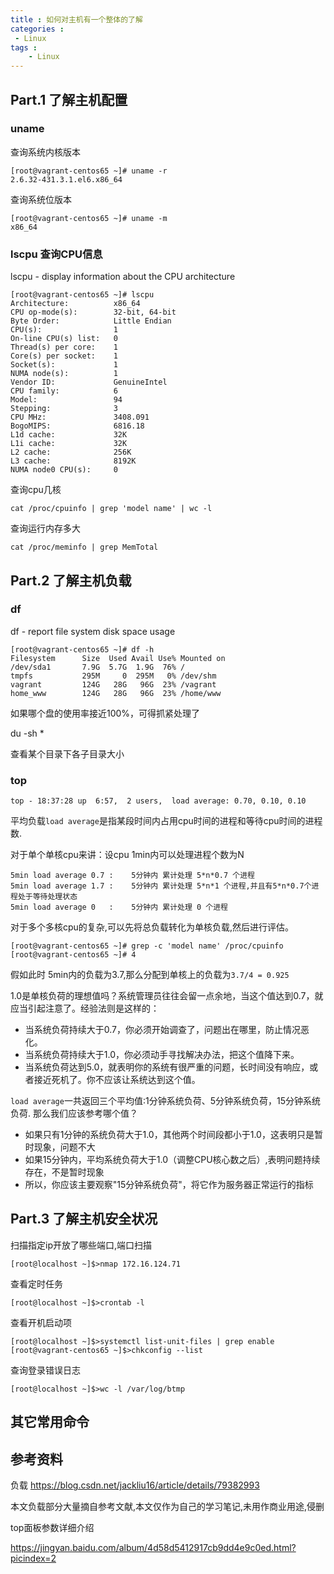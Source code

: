 ```yaml
---
title : 如何对主机有一个整体的了解
categories : 
 - Linux 
tags :
	- Linux
---
```


## Part.1 了解主机配置

### uname

查询系统内核版本

	[root@vagrant-centos65 ~]# uname -r
	2.6.32-431.3.1.el6.x86_64

查询系统位版本

	[root@vagrant-centos65 ~]# uname -m
	x86_64

### lscpu 查询CPU信息

lscpu - display information about the CPU architecture

	[root@vagrant-centos65 ~]# lscpu
	Architecture:          x86_64
	CPU op-mode(s):        32-bit, 64-bit
	Byte Order:            Little Endian
	CPU(s):                1
	On-line CPU(s) list:   0
	Thread(s) per core:    1
	Core(s) per socket:    1
	Socket(s):             1
	NUMA node(s):          1
	Vendor ID:             GenuineIntel
	CPU family:            6
	Model:                 94
	Stepping:              3
	CPU MHz:               3408.091
	BogoMIPS:              6816.18
	L1d cache:             32K
	L1i cache:             32K
	L2 cache:              256K
	L3 cache:              8192K
	NUMA node0 CPU(s):     0
	
查询cpu几核

	cat /proc/cpuinfo | grep 'model name' | wc -l
	
查询运行内存多大
	
	cat /proc/meminfo | grep MemTotal

## Part.2 了解主机负载

### df

df - report file system disk space usage

	[root@vagrant-centos65 ~]# df -h
	Filesystem      Size  Used Avail Use% Mounted on
	/dev/sda1       7.9G  5.7G  1.9G  76% /
	tmpfs           295M     0  295M   0% /dev/shm
	vagrant         124G   28G   96G  23% /vagrant
	home_www        124G   28G   96G  23% /home/www

如果哪个盘的使用率接近100%，可得抓紧处理了

du -sh *

查看某个目录下各子目录大小

### top

	top - 18:37:28 up  6:57,  2 users,  load average: 0.70, 0.10, 0.10


平均负载`load average`是指某段时间内占用cpu时间的进程和等待cpu时间的进程数.

对于单个单核cpu来讲：设cpu 1min内可以处理进程个数为N

    5min load average 0.7 :    5分钟内 累计处理 5*n*0.7 个进程
    5min load average 1.7 :    5分钟内 累计处理 5*n*1 个进程,并且有5*n*0.7个进程处于等待处理状态
    5min load average 0   :    5分钟内 累计处理 0 个进程

对于多个多核cpu的复杂,可以先将总负载转化为单核负载,然后进行评估。

    [root@vagrant-centos65 ~]# grep -c 'model name' /proc/cpuinfo
    [root@vagrant-centos65 ~]# 4

假如此时 5min内的负载为3.7,那么分配到单核上的负载为`3.7/4 = 0.925`

1.0是单核负荷的理想值吗？系统管理员往往会留一点余地，当这个值达到0.7，就应当引起注意了。经验法则是这样的：

- 当系统负荷持续大于0.7，你必须开始调查了，问题出在哪里，防止情况恶化。
- 当系统负荷持续大于1.0，你必须动手寻找解决办法，把这个值降下来。
- 当系统负荷达到5.0，就表明你的系统有很严重的问题，长时间没有响应，或者接近死机了。你不应该让系统达到这个值。

`load average`一共返回三个平均值:1分钟系统负荷、5分钟系统负荷，15分钟系统负荷. 那么我们应该参考哪个值？

- 如果只有1分钟的系统负荷大于1.0，其他两个时间段都小于1.0，这表明只是暂时现象，问题不大
- 如果15分钟内，平均系统负荷大于1.0（调整CPU核心数之后）,表明问题持续存在，不是暂时现象
- 所以，你应该主要观察"15分钟系统负荷"，将它作为服务器正常运行的指标


## Part.3 了解主机安全状况

扫描指定ip开放了哪些端口,端口扫描

	[root@localhost ~]$>nmap 172.16.124.71

查看定时任务

	[root@localhost ~]$>crontab -l

查看开机启动项

	[root@localhost ~]$>systemctl list-unit-files | grep enable
	[root@vagrant-centos65 ~]$>chkconfig --list

查询登录错误日志

	[root@localhost ~]$>wc -l /var/log/btmp

## 其它常用命令

## 参考资料

负载 https://blog.csdn.net/jackliu16/article/details/79382993

本文负载部分大量摘自参考文献,本文仅作为自己的学习笔记,未用作商业用途,侵删

top面板参数详细介绍

https://jingyan.baidu.com/album/4d58d5412917cb9dd4e9c0ed.html?picindex=2

